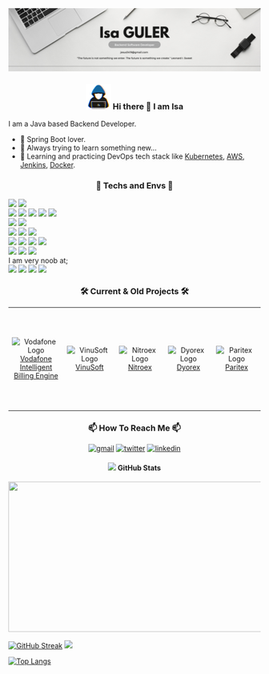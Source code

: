 <img src="https://github.com/IsaGULER/IsaGULER/blob/main/Web%20Developer%20Banner.png" alt="">

### <p align="center"> <img src = "https://github.com/IsaGULER/IsaGULER/raw/main/assets/about-me.gif" width = 50px> Hi there 👋 I am Isa </p>

I am a Java based Backend Developer.

<!-- - 🌱 I’m currently learning [Reactive Programming With Spring](https://spring.io/reactive) and [Event Driven Programming With Spring](https://spring.io/event-driven). -->
- 🍃 Spring Boot lover.
- 🔭 Always trying to learn something new...
- 🌱 Learning and practicing DevOps tech stack like [Kubernetes](https://kubernetes.io/), [AWS](https://aws.amazon.com/), [Jenkins](https://www.jenkins.io/), [Docker](https://www.docker.com/).

<!-- - 🔭 Also interested in Frontend Development and learning [JavaScript](https://www.javascript.com/) and [React](https://beta.reactjs.org/) -->

<!-- <img src="https://github.com/IsaGULER/IsaGULER/raw/main/assets/neon-line-seperator.gif"><br> -->


### <p align="center"> 🧰 Techs and Envs 🧰 </p> 

<div>

![](https://img.shields.io/badge/Spring-informational?style=for-the-badge&logo=Spring&logoColor=greeen&color=white)
![](https://img.shields.io/badge/SpringBoot-informational?style=for-the-badge&logo=SpringBoot&logoColor=green&color=white) <br>
![](https://img.shields.io/badge/MySQL-informational?style=for-the-badge&logo=MySQL&logoColor=4479A1&color=CD5C5C)
![](https://img.shields.io/badge/PostgreSQL-informational?style=for-the-badge&logo=PostgreSQL&logoColor=4169E1&color=lightgrey)
![](https://img.shields.io/badge/Redis-informational?style=for-the-badge&logo=Redis&logoColor=black&color=DC382D)
![](https://img.shields.io/badge/MongoDb-informational?style=for-the-badge&logo=MongoDB&logoColor=white&color=47A248)
![](https://img.shields.io/badge/Elasticsearch-informational?style=for-the-badge&logo=Elasticsearch&logoColor=white&color=005571) <br>
![](https://img.shields.io/badge/IntellijIDEA-informational?style=for-the-badge&logo=IntellijIDEA&logoColor=white&color=black)
![](https://img.shields.io/badge/VSCode-informational?style=for-the-badge&logo=VisualStudioCode&logoColor=007ACC&color=black) <br>
![](https://img.shields.io/badge/Windows-informational?style=for-the-badge&logo=Windows&logoColor=0078D6&color=white)
![](https://img.shields.io/badge/Linux-informational?style=for-the-badge&logo=Linux&logoColor=grey&color=FCC624)
![](https://img.shields.io/badge/Ubuntu-informational?style=for-the-badge&logo=Ubuntu&logoColor=FCC624&color=E95420) <br>
![](https://img.shields.io/badge/AmazonAWS-informational?style=for-the-badge&logo=AmazonAWS&logoColor=232F3E&color=F78E08)
![](https://img.shields.io/badge/OCP-informational?style=for-the-badge&logo=redhat&logoColor=darkred&color=white)
![](https://img.shields.io/badge/Docker-informational?style=for-the-badge&logo=docker&logoColor=white&color=2496ED)
![](https://img.shields.io/badge/Kubernetes-informational?style=for-the-badge&logo=Kubernetes&logoColor=4E4FEB&color=BDCDD6) <br>
![](https://img.shields.io/badge/Kafka-informational?style=for-the-badge&logo=ApacheKafka&logoColor=231F20&color=white)
![](https://img.shields.io/badge/Jenkins-informational?style=for-the-badge&logo=Jenkins&logoColor=D24939&color=C7EBE9)
![](https://img.shields.io/badge/Grafana-informational?style=for-the-badge&logo=Grafana&logoColor=F46800&color=black) <br>
I am very noob at; <br>
![](https://img.shields.io/badge/HTML-informational?style=for-the-badge&logo=HTML5&logoColor=E34F26&color=FFFFFF)
![](https://img.shields.io/badge/CSS-informational?style=for-the-badge&logo=CSS3&logoColor=E34F26&color=FFFFFF)
![](https://img.shields.io/badge/JS-informational?style=for-the-badge&logo=JavaScript&logoColor=F7DF1E&color=FFFFFF)
![](https://img.shields.io/badge/React-informational?style=for-the-badge&logo=React&logoColor=61DAFB&color=FFFFFF)


</div>

<!-- <img src="https://github.com/IsaGULER/IsaGULER/raw/main/assets/neon-line-seperator.gif"><br> -->

### <p align="center"> 🛠️ Current & Old Projects 🛠️ </p>
<div>
  <table>
    <tr>
      <td style="width: 200px; height: 200px; text-align: center; vertical-align: middle;">
        <img src="https://www.freepnglogos.com/uploads/vodafone-png-logo/free-vodafone-logos-20.png" alt="Vodafone Logo" style="max-width: 100%; max-height: 100%;">
        <br>
        <a href="https://www.vodafone.com/">Vodafone Intelligent Billing Engine</a>
      </td>
      <td style="width: 200px; height: 200px; text-align: center; vertical-align: middle;">
        <img src="https://media.licdn.com/dms/image/C4D0BAQGMadVs73c3AA/company-logo_200_200/0/1673179857092?e=1711584000&v=beta&t=IkzUcPzAn9eCSdgqw7nr3GgCFQs1IOCOevd8ooUgSBU" alt="VinuSoft Logo" style="max-width: 100%; max-height: 100%;">
        <br>
        <a href="https://vinusoft.com/">VinuSoft</a>
      </td>
      <td style="width: 200px; height: 200px; text-align: center; vertical-align: middle;">
        <img src="https://avatars.githubusercontent.com/u/83714978?s=200&v=4" alt="Nitroex Logo" style="max-width: 100%; max-height: 100%;">
        <br>
        <a href="https://www.nitroex.io/">Nitroex</a>
      </td>
      <td style="width: 200px; height: 200px; text-align: center; vertical-align: middle;">
        <img src="https://avatars.githubusercontent.com/u/90764189?s=200&v=4" alt="Dyorex Logo" style="max-width: 100%; max-height: 100%;">
        <br>
        <a href="https://dyorex.com/">Dyorex</a>
      </td>
      <td style="width: 200px; height: 200px; text-align: center; vertical-align: middle;">
        <img src="https://avatars.githubusercontent.com/u/48284751?s=200&v=4" alt="Paritex Logo" style="max-width: 100%; max-height: 100%;">
        <br>
        <a href="https://www.paritex.com/">Paritex</a>
      </td>
    </tr>
  </table>
</div>


<!-- <img src="https://github.com/IsaGULER/IsaGULER/raw/main/assets/neon-line-seperator.gif"><br> -->

### <p align="center"> 📫 How To Reach Me 📫 </p>
<p align="center">
<a href="mailto:jesus3419@gmail.com"> <img src="https://img.shields.io/badge/Mail-informational?style=for-the-badge&logo=gmail&logoColor=white&color=EA4335" alt="gmail"></a>
<a href="https://twitter.com/isaguleer"> <img src="https://img.shields.io/badge/Twitter-informational?style=for-the-badge&logo=Twitter&logoColor=1DA1F2&color=white" alt="twitter"></a>
<a href="https://www.linkedin.com/in/isaguler"> <img src="https://img.shields.io/badge/LinkedIn-informational?style=for-the-badge&logo=LinkedIn&logoColor=0A66C2&color=white" alt="linkedin"></a>
</p>

<!-- <img src="https://github.com/IsaGULER/IsaGULER/raw/main/assets/neon-line-seperator.gif"><br> -->

#### <p align="center"> <img src="https://media.giphy.com/media/iY8CRBdQXODJSCERIr/giphy.gif" width="35"> GitHub Stats </p>
<div>
<p>
<img src="https://media.giphy.com/media/dWesBcTLavkZuG35MI/giphy.gif" width="600" height="300" alt=""/>
</p>

[![GitHub Streak](https://streak-stats.demolab.com/?user=IsaGULER)](https://git.io/streak-stats)
![](https://komarev.com/ghpvc/?username=IsaGULER&style=for-the-badge)

[![Top Langs](https://github-readme-stats.vercel.app/api/top-langs/?username=isaguler&layout=compact&theme=radical)](https://github.com/anuraghazra/github-readme-stats)

</div>

<!-- <img src="https://github.com/IsaGULER/IsaGULER/raw/main/assets/neon-line-seperator.gif"><br> -->

<!--
- 🔭 I’m currently working on ...
- 🌱 I’m currently learning ...
- 👯 I’m looking to collaborate on ...
- 🤔 I’m looking for help with ...
- 💬 Ask me about ...
- 📫 How to reach me: ...
- 😄 Pronouns: ...
- ⚡ Fun fact: ...
-->
